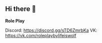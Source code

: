 ## Hi there 👋

**Role Play**

Discord: https://discord.gg/sTD6ZmrbKa
VK: https://vk.com/roleplaybylifeiswolf
